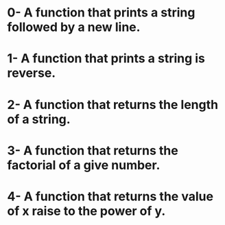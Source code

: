 # 0- A function that prints a string followed by a new line.
# 1- A function that prints a string is reverse.
# 2- A function that returns the length of a string.
# 3- A function that returns the factorial of a give number.
# 4- A function that returns the value of x raise to the power of y.

